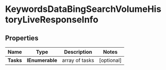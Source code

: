 # KeywordsDataBingSearchVolumeHistoryLiveResponseInfo


## Properties

| Name | Type | Description | Notes |
|------------ | ------------- | ------------- | -------------|
**Tasks** | **IEnumerable<KeywordsDataBingSearchVolumeHistoryLiveTaskInfo>** | array of tasks |[optional]|